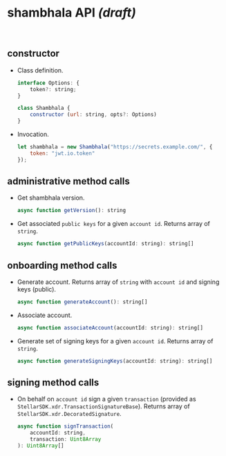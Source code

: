 # shambhala API _(draft)_

<br />




## constructor

* Class definition.

    ```javascript
    interface Options: {
        token?: string;
    }

    class Shambhala {
        constructor (url: string, opts?: Options)
    }
    ```


* Invocation.

    ```javascript
    let shambhala = new Shambhala("https://secrets.example.com/", {
        token: "jwt.io.token"
    });
    ```




## administrative method calls

* Get shambhala version.

    ```javascript
    async function getVersion(): string
    ```


* Get associated `public keys` for a given `account id`. Returns array
    of `string`.

    ```javascript
    async function getPublicKeys(accountId: string): string[]
    ```




## onboarding method calls

* Generate account. Returns array of `string` with `account id`
    and signing keys (public).

    ```javascript
    async function generateAccount(): string[]
    ```


* Associate account.

    ```javascript
    async function associateAccount(accountId: string): string[]
    ```


* Generate set of signing keys for a given `account id`. Returns array
    of `string`.

    ```javascript
    async function generateSigningKeys(accountId: string): string[]
    ```




## signing method calls

* On behalf on `account id` sign a given `transaction` (provided as
    `StellarSDK.xdr.TransactionSignatureBase`). Returns array of
    `StellarSDK.xdr.DecoratedSignature`.

    ```javascript
    async function signTransaction(
        accountId: string,
        transaction: Uint8Array
    ): Uint8Array[]
    ```
